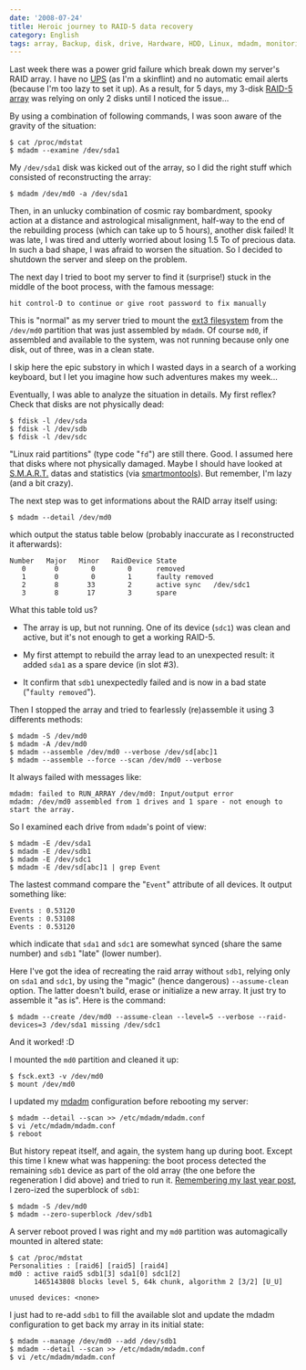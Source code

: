 ```yaml
---
date: '2008-07-24'
title: Heroic journey to RAID-5 data recovery
category: English
tags: array, Backup, disk, drive, Hardware, HDD, Linux, mdadm, monitoring, RAID, Server, system, UPS
---
```


Last week there was a power grid failure which break down my server's RAID array. I have no [UPS](https://en.wikipedia.org/wiki/Uninterruptible_power_supply) (as I'm a skinflint) and no automatic email alerts (because I'm too lazy to set it up). As a result, for 5 days, my 3-disk [RAID-5 array](https://en.wikipedia.org/wiki/RAID_5) was relying on only 2 disks until I noticed the issue...

By using a combination of following commands, I was soon aware of the gravity of the situation:

```shell-session
$ cat /proc/mdstat
$ mdadm --examine /dev/sda1
```

My `/dev/sda1` disk was kicked out of the array, so I did the right stuff which consisted of reconstructing the array:

```shell-session
$ mdadm /dev/md0 -a /dev/sda1
```

Then, in an unlucky combination of cosmic ray bombardment, spooky action at a distance and astrological misalignment, half-way to the end of the rebuilding process (which can take up to 5 hours), another disk failed! It was late, I was tired and utterly worried about losing 1.5 To of precious data. In such a bad shape, I was afraid to worsen the situation. So I decided to shutdown the server and sleep on the problem.

The next day I tried to boot my server to find it (surprise!) stuck in the middle of the boot process, with the famous message:

```text
hit control-D to continue or give root password to fix manually
```

This is "normal" as my server tried to mount the [ext3 filesystem](https://en.wikipedia.org/wiki/Ext3) from the `/dev/md0` partition that was just assembled by `mdadm`. Of course `md0`, if assembled and available to the system, was not running because only one disk, out of three, was in a clean state.

I skip here the epic substory in which I wasted days in a search of a working keyboard, but I let you imagine how such adventures makes my week...

Eventually, I was able to analyze the situation in details. My first reflex? Check that disks are not physically dead:

```shell-session
$ fdisk -l /dev/sda
$ fdisk -l /dev/sdb
$ fdisk -l /dev/sdc
```

"Linux raid partitions" (type code "`fd`") are still there. Good. I assumed here that disks where not physically damaged. Maybe I should have looked at [S.M.A.R.T.](https://en.wikipedia.org/wiki/Self-Monitoring,_Analysis,_and_Reporting_Technology) datas and statistics (via [smartmontools](https://smartmontools.sourceforge.net)). But remember, I'm lazy (and a bit crazy).

The next step was to get informations about the RAID array itself using:

```shell-session
$ mdadm --detail /dev/md0
```

which output the status table below (probably inaccurate as I reconstructed it afterwards):

```text
Number   Major   Minor   RaidDevice State
   0       0        0        0      removed
   1       0        0        1      faulty removed
   2       8       33        2      active sync   /dev/sdc1
   3       8       17        3      spare
```

What this table told us?

- The array is up, but not running. One of its device (`sdc1`) was clean and active, but it's not enough to get a working RAID-5.

- My first attempt to rebuild the array lead to an unexpected result: it added `sda1` as a spare device (in slot #3).

- It confirm that `sdb1` unexpectedly failed and is now in a bad state ("`faulty removed`").

Then I stopped the array and tried to fearlessly (re)assemble it using 3 differents methods:

```shell-session
$ mdadm -S /dev/md0
$ mdadm -A /dev/md0
$ mdadm --assemble /dev/md0 --verbose /dev/sd[abc]1
$ mdadm --assemble --force --scan /dev/md0 --verbose
```

It always failed with messages like:

```text
mdadm: failed to RUN_ARRAY /dev/md0: Input/output error
mdadm: /dev/md0 assembled from 1 drives and 1 spare - not enough to start the array.
```

So I examined each drive from `mdadm`'s point of view:

```shell-session
$ mdadm -E /dev/sda1
$ mdadm -E /dev/sdb1
$ mdadm -E /dev/sdc1
$ mdadm -E /dev/sd[abc]1 | grep Event
```

The lastest command compare the "`Event`" attribute of all devices. It output something like:

```text
Events : 0.53120
Events : 0.53108
Events : 0.53120
```

which indicate that `sda1` and `sdc1` are somewhat synced (share the same number) and `sdb1` "late" (lower number).

Here I've got the idea of recreating the raid array without `sdb1`, relying only on `sda1` and `sdc1`, by using the "magic" (hence dangerous) `--assume-clean` option. The latter doesn't build, erase or initialize a new array. It just try to assemble it "as is". Here is the command:

```shell-session
$ mdadm --create /dev/md0 --assume-clean --level=5 --verbose --raid-devices=3 /dev/sda1 missing /dev/sdc1
```

And it worked! :D

I mounted the `md0` partition and cleaned it up:

```shell-session
$ fsck.ext3 -v /dev/md0
$ mount /dev/md0
```

I updated my [mdadm](https://neil.brown.name/blog/mdadm) configuration before rebooting my server:

```shell-session
$ mdadm --detail --scan >> /etc/mdadm/mdadm.conf
$ vi /etc/mdadm/mdadm.conf
$ reboot
```

But history repeat itself, and again, the system hang up during boot. Except this time I knew what was happening: the boot process detected the remaining `sdb1` device as part of the old array (the one before the regeneration I did above) and tried to run it. [Remembering my last year post]({filename}/2007/how-to-recover-a-raid-array-after-having-zero-ized-superblocks.md), I zero-ized the superblock of `sdb1`:

```shell-session
$ mdadm -S /dev/md0
$ mdadm --zero-superblock /dev/sdb1
```

A server reboot proved I was right and my `md0` partition was automagically mounted in altered state:

```shell-session
$ cat /proc/mdstat
Personalities : [raid6] [raid5] [raid4]
md0 : active raid5 sdb1[3] sda1[0] sdc1[2]
      1465143808 blocks level 5, 64k chunk, algorithm 2 [3/2] [U_U]

unused devices: <none>
```

I just had to re-add `sdb1` to fill the available slot and update the mdadm configuration to get back my array in its initial state:

```shell-session
$ mdadm --manage /dev/md0 --add /dev/sdb1
$ mdadm --detail --scan >> /etc/mdadm/mdadm.conf
$ vi /etc/mdadm/mdadm.conf
```
